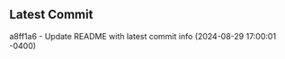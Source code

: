 
## Latest Commit
a8ff1a6 - Update README with latest commit info (2024-08-29 17:00:01 -0400) <Yunxi-Zhou>
